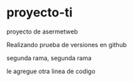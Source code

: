 # proyecto-ti
proyecto de asermetweb


Realizando prueba de versiones en github

segunda rama, segunda rama



le agregue otra linea de codigo
